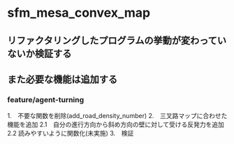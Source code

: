 # sfm_mesa_convex_map
## リファクタリングしたプログラムの挙動が変わっていないか検証する
## また必要な機能は追加する
### feature/agent-turning
1.　不要な関数を削除(add_road_density_number)
2.　三叉路マップに合わせた機能を追加
2.1　自分の進行方向から斜め方向の壁に対して受ける反発力を追加
2.2  読みやすいように関数化(未実施)
3.　検証